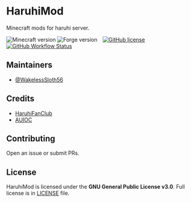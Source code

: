 # HaruhiMod

Minecraft mods for haruhi server.

![Minecraft version](https://img.shields.io/static/v1?label=Minecraft&message=1.16&color=gray&labelColor=00aa00&style=flat-square)&nbsp;![Forge version](https://img.shields.io/static/v1?label=Forge&message=36.1.0%2B&color=gray&labelColor=e04e14&style=flat-square)&emsp;[![GitHub license](https://img.shields.io/github/license/WakelessSloth56/haruhimod?style=flat-square)](https://github.com/WakelessSloth56/haruhimod/blob/1.16-forge/LICENSE)&nbsp;[![GitHub Workflow Status](https://img.shields.io/github/workflow/status/WakelessSloth56/haruhimod/gradle-ci/1.16-forge?style=flat-square)](https://github.com/WakelessSloth56/haruhimod/actions)

## Maintainers

* [@WakelessSloth56](https://github.com/WakelessSloth56)

## Credits

* [HaruhiFanClub](https://github.com/HaruhiFanClub)
* [AUIOC](https://www.auioc.com)

## Contributing

Open an issue or submit PRs.

## License

HaruhiMod is licensed under the **GNU General Public License v3.0**.
Full license is in [LICENSE](https://github.com/WakelessSloth56/haruhimod/blob/1.16-forge/LICENSE) file.
